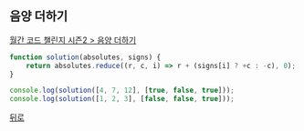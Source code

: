 ## 음양 더하기

[월간 코드 챌린지 시즌2 > 음양 더하기](https://programmers.co.kr/learn/courses/30/lessons/76501)

``` js
function solution(absolutes, signs) {
    return absolutes.reduce((r, c, i) => r + (signs[i] ? +c : -c), 0);
}

console.log(solution([4, 7, 12], [true, false, true]));
console.log(solution([1, 2, 3], [false, false, true]));
```

[뒤로](https://github.com/SeongYongLee/TIL/tree/main/AlgorithmProgrammers)